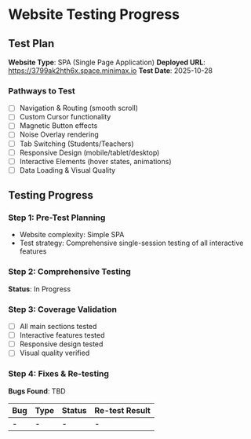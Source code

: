 # Website Testing Progress

## Test Plan
**Website Type**: SPA (Single Page Application)
**Deployed URL**: https://3799ak2hth6x.space.minimax.io
**Test Date**: 2025-10-28

### Pathways to Test
- [ ] Navigation & Routing (smooth scroll)
- [ ] Custom Cursor functionality
- [ ] Magnetic Button effects
- [ ] Noise Overlay rendering
- [ ] Tab Switching (Students/Teachers)
- [ ] Responsive Design (mobile/tablet/desktop)
- [ ] Interactive Elements (hover states, animations)
- [ ] Data Loading & Visual Quality

## Testing Progress

### Step 1: Pre-Test Planning
- Website complexity: Simple SPA
- Test strategy: Comprehensive single-session testing of all interactive features

### Step 2: Comprehensive Testing
**Status**: In Progress

### Step 3: Coverage Validation
- [ ] All main sections tested
- [ ] Interactive features tested
- [ ] Responsive design tested
- [ ] Visual quality verified

### Step 4: Fixes & Re-testing
**Bugs Found**: TBD

| Bug | Type | Status | Re-test Result |
|-----|------|--------|----------------|
| - | - | - | - |

